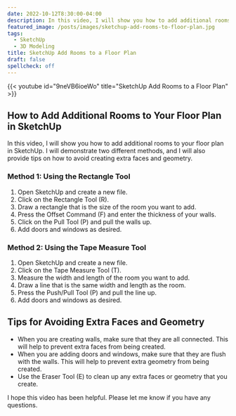 ```yaml
---
date: 2022-10-12T8:30:00-04:00
description: In this video, I will show you how to add additional rooms to your floor plan in SketchUp. I will demonstrate two different methods, and I will also provide tips on how to avoid creating extra faces and geometry.
featured_image: /posts/images/sketchup-add-rooms-to-floor-plan.jpg
tags:
  - SketchUp
  - 3D Modeling
title: SketchUp Add Rooms to a Floor Plan
draft: false
spellcheck: off
---
```


{{< youtube id="9neVB6ioeWo" title="SketchUp Add Rooms to a Floor Plan" >}}

## How to Add Additional Rooms to Your Floor Plan in SketchUp

In this video, I will show you how to add additional rooms to your floor plan in SketchUp. I will demonstrate two different methods, and I will also provide tips on how to avoid creating extra faces and geometry.

### Method 1: Using the Rectangle Tool

1. Open SketchUp and create a new file.
2. Click on the Rectangle Tool (R).
3. Draw a rectangle that is the size of the room you want to add.
4. Press the Offset Command (F) and enter the thickness of your walls.
5. Click on the Pull Tool (P) and pull the walls up.
6. Add doors and windows as desired.

### Method 2: Using the Tape Measure Tool

1. Open SketchUp and create a new file.
2. Click on the Tape Measure Tool (T).
3. Measure the width and length of the room you want to add.
4. Draw a line that is the same width and length as the room.
5. Press the Push/Pull Tool (P) and pull the line up.
6. Add doors and windows as desired.

## Tips for Avoiding Extra Faces and Geometry

- When you are creating walls, make sure that they are all connected. This will help to prevent extra faces from being created.
- When you are adding doors and windows, make sure that they are flush with the walls. This will help to prevent extra geometry from being created.
- Use the Eraser Tool (E) to clean up any extra faces or geometry that you create.

I hope this video has been helpful. Please let me know if you have any questions.
